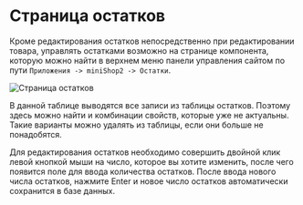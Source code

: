 # Страница остатков

Кроме редактирования остатков непосредственно при редактировании товара, управлять остатками возможно на странице компонента, которую можно найти в верхнем меню панели управления сайтом по пути `Приложения -> miniShop2 -> Остатки`.

![Страница остатков](https://file.modx.pro/files/6/7/8/6782f3a9e0bb917e6bb5ac150027fd12.png)

В данной таблице выводятся все записи из таблицы остатков. Поэтому здесь можно найти и комбинации свойств, которые уже не актуальны. Такие варианты можно удалять из таблицы, если они больше не понадобятся.

Для редактирования остатков необходимо совершить двойной клик левой кнопкой мыши на число, которое вы хотите изменить, после чего появится поле для ввода количества остатков. После ввода нового числа остатков, нажмите Enter и новое число остатков автоматически сохранится в базе данных.
